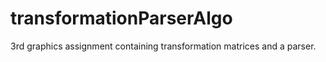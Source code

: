 # transformationParserAlgo
3rd graphics assignment containing transformation matrices and a parser.
